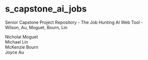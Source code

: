 # s_capstone_ai_jobs

Senior Capstone Project Repository - The Job Hunting AI Web Tool - Wilson, Au, Moguet, Bourn, Lin

Nicholai Moguet <br />
Michael Lin <br />
McKenzie Bourn <br />
Joyce Au <br />
